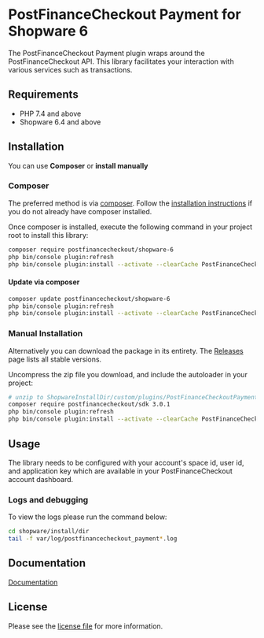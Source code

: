 

PostFinanceCheckout Payment for Shopware 6
=============================

The PostFinanceCheckout Payment plugin wraps around the PostFinanceCheckout API. This library facilitates your interaction with various services such as transactions.

## Requirements

- PHP 7.4 and above
- Shopware 6.4 and above

## Installation

You can use **Composer** or **install manually**

### Composer

The preferred method is via [composer](https://getcomposer.org). Follow the
[installation instructions](https://getcomposer.org/doc/00-intro.md) if you do not already have
composer installed.

Once composer is installed, execute the following command in your project root to install this library:

```bash
composer require postfinancecheckout/shopware-6
php bin/console plugin:refresh
php bin/console plugin:install --activate --clearCache PostFinanceCheckoutPayment
```

#### Update via composer
```bash
composer update postfinancecheckout/shopware-6
php bin/console plugin:refresh
php bin/console plugin:install --activate --clearCache PostFinanceCheckoutPayment
```

### Manual Installation

Alternatively you can download the package in its entirety. The [Releases](../../releases) page lists all stable versions.

Uncompress the zip file you download, and include the autoloader in your project:

```bash
# unzip to ShopwareInstallDir/custom/plugins/PostFinanceCheckoutPayment
composer require postfinancecheckout/sdk 3.0.1
php bin/console plugin:refresh
php bin/console plugin:install --activate --clearCache PostFinanceCheckoutPayment
```

## Usage
The library needs to be configured with your account's space id, user id, and application key which are available in your PostFinanceCheckout
account dashboard.

### Logs and debugging
To view the logs please run the command below:
```bash
cd shopware/install/dir
tail -f var/log/postfinancecheckout_payment*.log
```

## Documentation

[Documentation](https://plugin-documentation.postfinance-checkout.ch/pfpayments/shopware-6/4.0.32/docs/en/documentation.html)

## License

Please see the [license file](https://github.com/pfpayments/shopware-6/blob/master/LICENSE.txt) for more information.